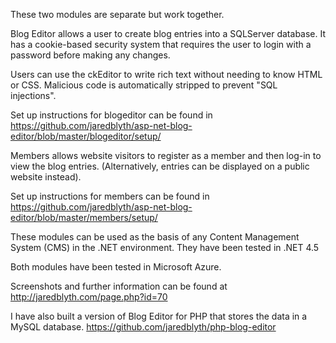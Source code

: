 These two modules are separate but work together. 

Blog Editor allows a user to create blog entries into a SQLServer database. It has a cookie-based security system that requires the user to login with a password before making any changes. 

Users can use the ckEditor to write rich text without needing to know HTML or CSS. Malicious code is automatically stripped to prevent "SQL injections".

Set up instructions for blogeditor can be found in https://github.com/jaredblyth/asp-net-blog-editor/blob/master/blogeditor/setup/

Members allows website visitors to register as a member and then log-in to view the blog entries. (Alternatively, entries can be displayed on a public website instead).

Set up instructions for members can be found in https://github.com/jaredblyth/asp-net-blog-editor/blob/master/members/setup/

These modules can be used as the basis of any Content Management System (CMS) in the .NET environment. They have been tested in .NET 4.5

Both modules have been tested in Microsoft Azure.

Screenshots and further information can be found at http://jaredblyth.com/page.php?id=70

I have also built a version of Blog Editor for PHP that stores the data in a MySQL database. https://github.com/jaredblyth/php-blog-editor



